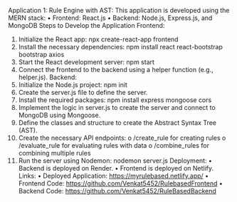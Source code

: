 Application 1: Rule Engine with AST:
This application is developed using the MERN stack:
•	Frontend: React.js
•	Backend: Node.js, Express.js, and MongoDB
Steps to Develop the Application
Frontend:
1.	Initialize the React app: npx create-react-app frontend
2.	Install the necessary dependencies: npm install react react-bootstrap bootstrap axios
3.	Start the React development server: npm start
4.	Connect the frontend to the backend using a helper function (e.g., helper.js).
Backend:
1.	Initialize the Node.js project: npm init
2.	Create the server.js file to define the server.
3.	Install the required packages: npm install express mongoose cors
4.	Implement the logic in server.js to create the server and connect to MongoDB using Mongoose.
5.	Define the classes and structure to create the Abstract Syntax Tree (AST).
6.	Create the necessary API endpoints:
o	/create_rule for creating rules
o	/evaluate_rule for evaluating rules with data
o	/combine_rules for combining multiple rules
7.	Run the server using Nodemon: nodemon server.js
Deployment:
•	Backend is deployed on Render.
•	Frontend is deployed on Netlify.
Links:
•	Deployed Application: https://myrulebased.netlify.app/
•	Frontend Code: https://github.com/Venkat5452/RulebasedFrontend
•	Backend Code: https://github.com/Venkat5452/RuleBasedBackend

